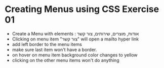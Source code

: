 # Creating Menus using CSS Exercise 01
* Create a Menu with elements : אודות, מוצרים, שירותים, צור קשר
* Clicking on menu item "צור קשר" will open a mailto hyper link
* add left border to the menu items
* make sure last item won't have a border.
* on hover on menu item background color changes to yellow
* clicking on the other menu items won't do anything
